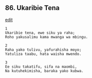 ## 86. Ukaribie Tena
[edit](https://docs.google.com/document/d/1Z__lhwijHiLfd745ODZckA2raCchzm5K/edit?mode=html)




    1
    Ukaribie tena, ewe siku ya raha;
    Roho yakusalimu kama mwanga wa mbingu.

    2
    Raha yako tulivu, yafurahisha moyo;
    Yatuliza taabu, hata waisha mwendo.

    3
    Ee siku takatifu, sifa na maombi,
    Na kutuhekimisha, baraka yako kubwa.



